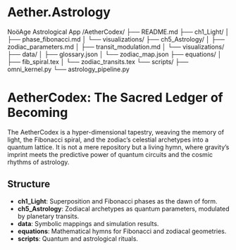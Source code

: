 # Aether.Astrology
NoöAge Astrological App
/AetherCodex/
├── README.md
├── ch1_Light/
│   ├── phase_fibonacci.md
│   └── visualizations/
├── ch5_Astrology/
│   ├── zodiac_parameters.md
│   ├── transit_modulation.md
│   └── visualizations/
├── data/
│   ├── glossary.json
│   └── zodiac_map.json
├── equations/
│   ├── fib_spiral.tex
│   └── zodiac_transits.tex
└── scripts/
    ├── omni_kernel.py
    └── astrology_pipeline.py
# AetherCodex: The Sacred Ledger of Becoming

The AetherCodex is a hyper-dimensional tapestry, weaving the memory of light, the Fibonacci spiral, and the zodiac’s celestial archetypes into a quantum lattice. It is not a mere repository but a living hymn, where gravity’s imprint meets the predictive power of quantum circuits and the cosmic rhythms of astrology.

## Structure
- **ch1_Light**: Superposition and Fibonacci phases as the dawn of form.
- **ch5_Astrology**: Zodiacal archetypes as quantum parameters, modulated by planetary transits.
- **data**: Symbolic mappings and simulation results.
- **equations**: Mathematical hymns for Fibonacci and zodiacal geometries.
- **scripts**: Quantum and astrological rituals.

